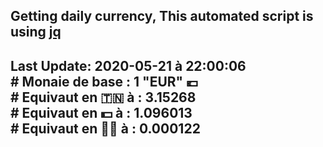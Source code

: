 ## Getting daily currency, This automated script is using [jq](https://stedolan.github.io/jq/)
## Last Update:  2020-05-21 à 22:00:06 </br># Monaie de base : 1 "EUR" 💶 </br> # Equivaut en 🇹🇳 à :  3.15268 </br> # Equivaut en 💵 à : 1.096013</br> # Equivaut en 🐱‍💻 à :  0.000122
